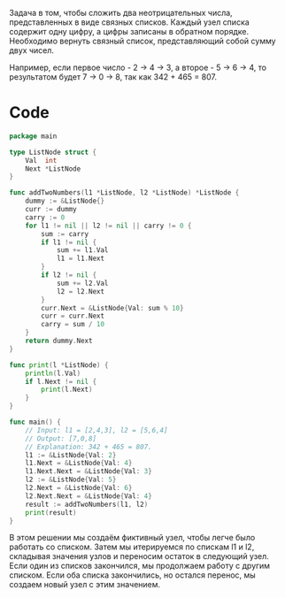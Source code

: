 Задача в том, чтобы сложить два неотрицательных числа, представленных в виде связных списков. Каждый узел списка содержит одну цифру, а цифры записаны в обратном порядке. Необходимо вернуть связный список, представляющий собой сумму двух чисел.

Например, если первое число - 2 -> 4 -> 3, а второе - 5 -> 6 -> 4, то результатом будет 7 -> 0 -> 8, так как 342 + 465 = 807.

# Code

```go
package main

type ListNode struct {
	Val  int
	Next *ListNode
}

func addTwoNumbers(l1 *ListNode, l2 *ListNode) *ListNode {
	dummy := &ListNode{}
	curr := dummy
	carry := 0
	for l1 != nil || l2 != nil || carry != 0 {
		sum := carry
		if l1 != nil {
			sum += l1.Val
			l1 = l1.Next
		}
		if l2 != nil {
			sum += l2.Val
			l2 = l2.Next
		}
		curr.Next = &ListNode{Val: sum % 10}
		curr = curr.Next
		carry = sum / 10
	}
	return dummy.Next
}

func print(l *ListNode) {
	println(l.Val)
	if l.Next != nil {
		print(l.Next)
	}
}

func main() {
	// Input: l1 = [2,4,3], l2 = [5,6,4]
	// Output: [7,0,8]
	// Explanation: 342 + 465 = 807.
	l1 := &ListNode{Val: 2}
	l1.Next = &ListNode{Val: 4}
	l1.Next.Next = &ListNode{Val: 3}
	l2 := &ListNode{Val: 5}
	l2.Next = &ListNode{Val: 6}
	l2.Next.Next = &ListNode{Val: 4}
	result := addTwoNumbers(l1, l2)
	print(result)
}
```

В этом решении мы создаём фиктивный узел, чтобы легче было работать со списком. Затем мы итерируемся по спискам l1 и l2, складывая значения узлов и переносим остаток в следующий узел. Если один из списков закончился, мы продолжаем работу с другим списком. Если оба списка закончились, но остался перенос, мы создаем новый узел с этим значением.
